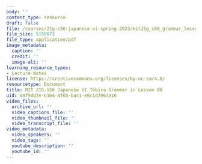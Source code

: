 ```yaml
---
body: ''
content_type: resource
draft: false
file: /courses/21g-s56-japanese-vi-spring-2023/mit21g_s56_grammar_lesson08.pdf
file_size: 5150072
file_type: application/pdf
image_metadata:
  caption: ''
  credit: ''
  image-alt: ''
learning_resource_types:
- Lecture Notes
license: https://creativecommons.org/licenses/by-nc-sa/4.0/
resourcetype: Document
title: MIT 21G.S56 Japanese VI Tobira Grammar in Lesson 08
uid: 08f9dd2e-b364-4f6b-bac1-e8c1d2963a16
video_files:
  archive_url: ''
  video_captions_file: ''
  video_thumbnail_file: ''
  video_transcript_file: ''
video_metadata:
  video_speakers: ''
  video_tags: ''
  youtube_description: ''
  youtube_id: ''
---
```

